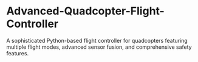 # Advanced-Quadcopter-Flight-Controller
A sophisticated Python-based flight controller for quadcopters featuring multiple flight modes, advanced sensor fusion, and comprehensive safety features.
